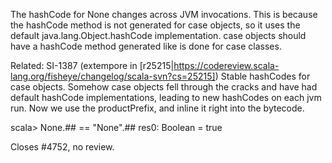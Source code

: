 The hashCode for None changes across JVM invocations.  This is because the hashCode method is not generated for case objects, so it uses the default java.lang.Object.hashCode implementation.  case objects should have a hashCode method generated like is done for case classes.

Related: SI-1387
(extempore in [r25215|https://codereview.scala-lang.org/fisheye/changelog/scala-svn?cs=25215]) Stable hashCodes for case objects.
Somehow case objects fell through the cracks and have had
default hashCode implementations, leading to new hashCodes on
each jvm run.  Now we use the productPrefix, and inline it
right into the bytecode.

  scala> None.## == "None".##
  res0: Boolean = true

Closes #4752, no review.
